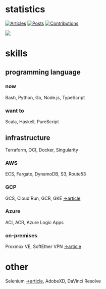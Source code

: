 # statistics
[![Articles](https://badgen.org/img/zenn/honahuku/articles?style=flat)](https://zenn.dev/honahuku)
[![Posts](https://qiita-badge.apiapi.app/s/honahuku/posts.svg)](https://qiita.com/honahuku)
[![Contributions](https://qiita-badge.apiapi.app/s/honahuku/contributions.svg)](https://qiita.com/honahuku)

<!-- [![misskey](https://badgen.net/badge/misskey/:status/cyan)](https://qiita.com/honahuku) -->

![](https://github-profile-summary-cards.vercel.app/api/cards/profile-details?username=Honahuku&theme=solarized)
<!-- ![Top Langs](https://github-readme-stats.vercel.app/api/top-langs/?username=honahuku&layout=compact&count_private=true&show_icons=true&langs_count=10) -->
# skills
## programming language
### now
Bash, Python, Go, Node.js, TypeScript
### want to
Scala, Haskell, PureScript

## infrastructure
Terraform, OCI, Docker, Singularity
### AWS
ECS, Fargate, DynamoDB, S3, Route53

### GCP
GCS, Cloud Run, GCR, GKE  [→article](https://inside.pixiv.blog/2022/09/27/103000)

### Azure
ACI, ACR, Azure Logic Apps

### on-premises
Proxmox VE, SoftEther VPN [→article](https://qiita.com/honahuku/items/7be170ffe36405fc5c88)

# other
Selenium [→article](https://qiita.com/honahuku/items/6373ebb0fe803d6b594e), AdobeXD, DaVinci Resolve
